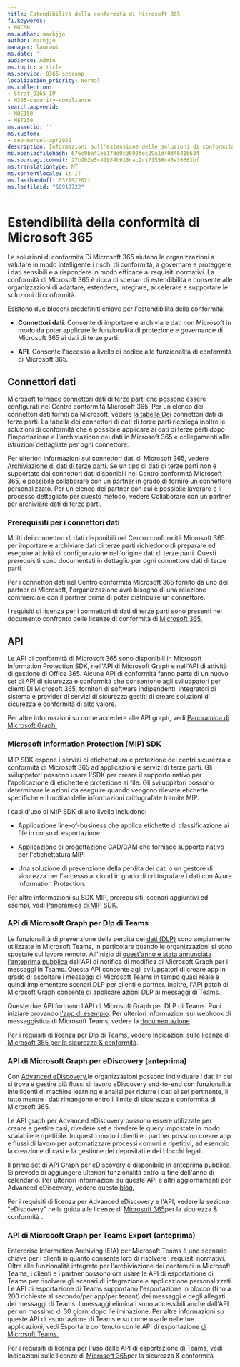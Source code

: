 ```yaml
---
title: Estendibilità della conformità di Microsoft 365
f1.keywords:
- NOCSH
ms.author: markjjo
author: markjjo
manager: laurawi
ms.date: ''
audience: Admin
ms.topic: article
ms.service: O365-seccomp
localization_priority: Normal
ms.collection:
- Strat_O365_IP
- M365-security-compliance
search.appverid:
- MOE150
- MET150
ms.assetid: ''
ms.custom:
- seo-marvel-apr2020
description: Informazioni sull'estensione delle soluzioni di conformità di Microsoft 365 tramite connettori dati di terze parti e API di Microsoft Graph.
ms.openlocfilehash: 676c0ba41e517dd0c3692fec29a1d4034641b634
ms.sourcegitcommit: 27b2b2e5c41934b918cac2c171556c45e36661bf
ms.translationtype: MT
ms.contentlocale: it-IT
ms.lasthandoff: 03/19/2021
ms.locfileid: "50919722"
---
```

# <a name="microsoft-365-compliance-extensibility"></a>Estendibilità della conformità di Microsoft 365

Le soluzioni di conformità Di Microsoft 365 aiutano le organizzazioni a valutare in modo intelligente i rischi di conformità, a governare e proteggere i dati sensibili e a rispondere in modo efficace ai requisiti normativi. La conformità di Microsoft 365 è ricca di scenari di estendibilità e consente alle organizzazioni di adattare, estendere, integrare, accelerare e supportare le soluzioni di conformità.

Esistono due blocchi predefiniti chiave per l'estendibilità della conformità:

- **Connettori dati**. Consente di importare e archiviare dati non Microsoft in modo da poter applicare le funzionalità di protezione e governance di Microsoft 365 ai dati di terze parti.

- **API**. Consente l'accesso a livello di codice alle funzionalità di conformità di Microsoft 365.

## <a name="data-connectors"></a>Connettori dati

Microsoft fornisce connettori dati di terze parti che possono essere configurati nel Centro conformità Microsoft 365. Per un elenco dei connettori dati forniti da Microsoft, vedere [la tabella Dei](archiving-third-party-data.md#third-party-data-connectors) connettori dati di terze parti. La tabella dei connettori di dati di terze parti riepiloga inoltre le soluzioni di conformità che è possibile applicare ai dati di terze parti dopo l'importazione e l'archiviazione dei dati in Microsoft 365 e collegamenti alle istruzioni dettagliate per ogni connettore.

Per ulteriori informazioni sui connettori dati di Microsoft 365, vedere [Archiviazione di dati di terze parti.](archiving-third-party-data.md) Se un tipo di dati di terze parti non è supportato dai connettori dati disponibili nel Centro conformità Microsoft 365, è possibile collaborare con un partner in grado di fornire un connettore personalizzato. Per un elenco dei partner con cui è possibile lavorare e il processo dettagliato per questo metodo, vedere Collaborare con un partner per archiviare dati [di terze parti.](work-with-partner-to-archive-third-party-data.md)

### <a name="prerequisites-for-data-connectors"></a>Prerequisiti per i connettori dati

Molti dei connettori di dati disponibili nel Centro conformità Microsoft 365 per importare e archiviare dati di terze parti richiedono di preparare ed eseguire attività di configurazione nell'origine dati di terze parti. Questi prerequisiti sono documentati in dettaglio per ogni connettore dati di terze parti.

Per i connettori dati nel Centro conformità Microsoft 365 fornito da uno dei partner di Microsoft, l'organizzazione avrà bisogno di una relazione commerciale con il partner prima di poter distribuire un connettore.

I requisiti di licenza per i connettori di dati di terze parti sono presenti nel documento confronto delle licenze di conformità di [Microsoft 365.](/office365/servicedescriptions/downloads/microsoft-365-compliance-licensing-comparison.xlsx)

## <a name="apis"></a>API

Le API di conformità di Microsoft 365 sono disponibili in Microsoft Information Protection SDK, nell'API di Microsoft Graph e nell'API di attività di gestione di Office 365. Alcune API di conformità fanno parte di un nuovo set di API di sicurezza e conformità che consentono agli sviluppatori per clienti Di Microsoft 365, fornitori di software indipendenti, integratori di sistema e provider di servizi di sicurezza gestiti di creare soluzioni di sicurezza e conformità di alto valore.

Per altre informazioni su come accedere alle API graph, vedi [Panoramica di Microsoft Graph.](/graph/overview)

### <a name="microsoft-information-protection-mip-sdk"></a>Microsoft Information Protection (MIP) SDK

MIP SDK espone i servizi di etichettatura e protezione dei centri sicurezza e conformità di Microsoft 365 ad applicazioni e servizi di terze parti. Gli sviluppatori possono usare l'SDK per creare il supporto nativo per l'applicazione di etichette e protezione ai file. Gli sviluppatori possono determinare le azioni da eseguire quando vengono rilevate etichette specifiche e il motivo delle informazioni crittografate tramite MIP.

I casi d'uso di MIP SDK di alto livello includono:

- Applicazione line-of-business che applica etichette di classificazione ai file in corso di esportazione.

- Applicazione di progettazione CAD/CAM che fornisce supporto nativo per l'etichettatura MIP.

- Una soluzione di prevenzione della perdita dei dati o un gestore di sicurezza per l'accesso al cloud in grado di crittografare i dati con Azure Information Protection.

Per altre informazioni su SDK MIP, prerequisiti, scenari aggiuntivi ed esempi, vedi [Panoramica di MIP SDK.](/information-protection/develop/overview)

### <a name="microsoft-graph-api-for-teams-dlp"></a>API di Microsoft Graph per Dlp di Teams

Le funzionalità di prevenzione della perdita dei [dati (DLP)](dlp-microsoft-teams.md) sono ampiamente utilizzate in Microsoft Teams, in particolare quando le organizzazioni si sono spostate sul lavoro remoto. All'inizio di [quest'anno è stata annunciata l'anteprima pubblica](https://developer.microsoft.com/graph/blogs/announcing-change-notifications-for-microsoft-teams-messages/) dell'API di notifica di modifica di Microsoft Graph per i messaggi in Teams. Questa API consente agli sviluppatori di creare app in grado di ascoltare i messaggi di Microsoft Teams in tempo quasi reale e quindi implementare scenari DLP per clienti e partner. Inoltre, l'API patch di Microsoft Graph consente di applicare azioni DLP ai messaggi di Teams.

Queste due API formano l'API di Microsoft Graph per DLP di Teams. Puoi iniziare provando [l'app di esempio](https://github.com/microsoftgraph/csharp-webhook-with-resource-data). Per ulteriori informazioni sui webhook di messaggistica di Microsoft Teams, vedere la [documentazione](/graph/api/subscription-post-subscriptions).

Per i requisiti di licenza per Dlp di Teams, vedere Indicazioni sulle licenze di [Microsoft 365 per la sicurezza & conformità](/office365/servicedescriptions/microsoft-365-service-descriptions/microsoft-365-tenantlevel-services-licensing-guidance/microsoft-365-security-compliance-licensing-guidance#communication-data-loss-prevention-for-teams).

### <a name="microsoft-graph-api-for-ediscovery-preview"></a>API di Microsoft Graph per eDiscovery (anteprima)

Con [Advanced eDiscovery,](overview-ediscovery-20.md)le organizzazioni possono individuare i dati in cui si trova e gestire più flussi di lavoro eDiscovery end-to-end con funzionalità intelligenti di machine learning e analisi per ridurre i dati al set pertinente, il tutto mentre i dati rimangono entro il limite di sicurezza e conformità di Microsoft 365.

Le API graph per Advanced eDiscovery possono essere utilizzate per creare e gestire casi, rivedere set e rivedere le query impostate in modo scalabile e ripetibile. In questo modo i clienti e i partner possono creare app e flussi di lavoro per automatizzare processi comuni e ripetitivi, ad esempio la creazione di casi e la gestione dei depositati e dei blocchi legali.

Il primo set di API Graph per eDiscovery è disponibile in anteprima pubblica. Si prevede di aggiungere ulteriori funzionalità entro la fine dell'anno di calendario. Per ulteriori informazioni su queste API e altri aggiornamenti per Advanced eDiscovery, vedere questo [blog.](https://aka.ms/Ignite2020AeDAA)

Per i requisiti di licenza per Advanced eDiscovery e l'API, vedere la sezione "eDiscovery" nella guida alle licenze di [Microsoft 365](/office365/servicedescriptions/microsoft-365-service-descriptions/microsoft-365-tenantlevel-services-licensing-guidance/microsoft-365-security-compliance-licensing-guidance#ediscovery)per la sicurezza & conformità .

### <a name="microsoft-graph-api-for-teams-export-preview"></a>API di Microsoft Graph per Teams Export (anteprima)

Enterprise Information Archiving (EIA) per Microsoft Teams è uno scenario chiave per i clienti in quanto consente loro di risolvere i requisiti normativi. Oltre alle funzionalità integrate per l'archiviazione dei contenuti in Microsoft Teams, i clienti e i partner possono ora usare le API di esportazione di Teams per risolvere gli scenari di integrazione e applicazione personalizzati. Le API di esportazione di Teams supportano l'esportazione in blocco (fino a 200 richieste al secondo/per app/per tenant) dei messaggi e degli allegati dei messaggi di Teams. I messaggi eliminati sono accessibili anche dall'API per un massimo di 30 giorni dopo l'eliminazione. Per altre informazioni su queste API di esportazione di Teams e su come usarle nelle tue applicazioni, vedi Esportare contenuto con le API di esportazione [di Microsoft Teams.](/microsoftteams/export-teams-content)

Per i requisiti di licenza per l'uso delle API di esportazione di Teams, vedi Indicazioni sulle licenze di [Microsoft 365](/office365/servicedescriptions/microsoft-365-service-descriptions/microsoft-365-tenantlevel-services-licensing-guidance/microsoft-365-security-compliance-licensing-guidance)per la sicurezza & conformità .